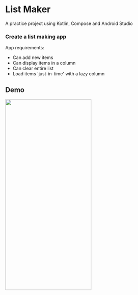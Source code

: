 # List Maker

A practice project using Kotlin, Compose and Android Studio

### Create a list making app

App requirements: 
- Can add new items
- Can display items in a column
- Can clear entire list
- Load items 'just-in-time' with a lazy column



## Demo

<img src="img/ListMaker.gif" width="270" height="600" />